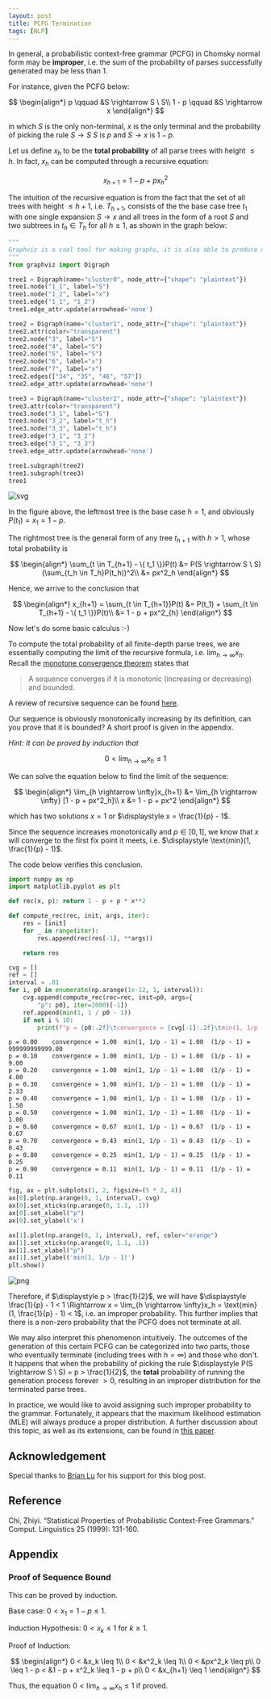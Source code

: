 ```yaml
---
layout: post
title: PCFG Termination
tags: [NLP]
---
```


In general, a probabilistic context-free grammar (PCFG) in Chomsky normal form may be **improper**, i.e. the sum of the probability of parses successfully generated may be less than 1.

For instance, given the PCFG below:

$$
\begin{align*}
p \qquad &S \rightarrow S \ S\\
1 - p \qquad &S \rightarrow x
\end{align*}
$$

in which $S$ is the only non-terminal, $x$ is the only terminal and the probability of picking the rule $S \rightarrow S \ S$ is $p$ and $S \rightarrow x$ is $1 - p$.

Let us define $x_h$ to be the **total probability** of all parse trees with height $\leq h$. In fact, $x_h$ can be computed through a recursive equation:

$$
\begin{equation}
x_{h+1} = 1 - p + px^2_{h}
\tag{1}
\end{equation}
$$

The intuition of the recursive equation is from the fact that the set of all trees with height $\leq h + 1$, i.e. $T_{h+1}$, consists of the the base case tree $t_1$ with one single expansion $S \rightarrow x$ and all trees in the form of a root $S$ and two subtrees in $t_h \in T_h$ for all $h \geq 1$, as shown in the graph below:


```python
"""
Graphviz is a cool tool for making graphs, it is also able to produce many complex graphs like FSMs.
"""
from graphviz import Digraph

tree1 = Digraph(name="cluster0", node_attr={"shape": "plaintext"})
tree1.node("1_1", label="S")
tree1.node("1_2", label="x")
tree1.edge("1_1", "1_2")
tree1.edge_attr.update(arrowhead='none')

tree2 = Digraph(name="cluster1", node_attr={"shape": "plaintext"})
tree2.attr(color="transparent")
tree2.node("3", label="S")
tree2.node("4", label="S")
tree2.node("5", label="S")
tree2.node("6", label="x")
tree2.node("7", label="x")
tree2.edges(["34", "35", "46", "57"])
tree2.edge_attr.update(arrowhead='none')

tree3 = Digraph(name="cluster2", node_attr={"shape": "plaintext"})
tree3.attr(color="transparent")
tree3.node("3_1", label="S")
tree3.node("3_2", label="t_h")
tree3.node("3_3", label="t_h")
tree3.edge("3_1", "3_2")
tree3.edge("3_1", "3_3")
tree3.edge_attr.update(arrowhead='none')

tree1.subgraph(tree2)
tree1.subgraph(tree3)
tree1
```





![svg](../assets/blogs/PCFG-Termination_files/PCFG-Termination_2_0.svg)




In the figure above, the leftmost tree is the base case $h = 1$, and obviously $P(t_1) = x_1 = 1 - p$.

The rightmost tree is the general form of any tree $t_{h + 1}$ with $h > 1$, whose total probability is

$$
\begin{align*}
\sum_{t \in T_{h+1} - \{ t_1 \}}P(t) &= P(S \rightarrow S \ S)(\sum_{t_h \in T_h}P(t_h))^2\\
&= px^2_h
\end{align*}
$$

Hence, we arrive to the conclusion that

$$
\begin{align*}
x_{h+1} = \sum_{t \in T_{h+1}}P(t) &= P(t_1) + \sum_{t \in T_{h+1} - \{ t_1 \}}P(t)\\
&= 1 - p + px^2_{h}
\end{align*}
$$

Now let's do some basic calculus :-)

To compute the total probability of all finite-depth parse trees, we are essentially computing the limit of the recursive formula, i.e. $\displaystyle \lim_{h \rightarrow \infty}x_h$. Recall the [monotone convergence theorem](https://en.wikipedia.org/wiki/Monotone_convergence_theorem#:~:text=Informally%2C%20the%20theorems%20state%20that,will%20converge%20to%20the%20infimum.) states that

> A sequence converges if it is monotonic (increasing or decreasing) and bounded.

A review of recursive sequence can be found [here](https://www.ms.uky.edu/~droyster/ma114F16/RecursiveSequences.pdf).

Our sequence is obviously monotonically increasing by its definition, can you prove that it is bounded? A short proof is given in the appendix.

*Hint: It can be proved by induction that*

$$
\begin{equation}
0 < \lim_{h \rightarrow \infty}x_h \leq 1
\tag{2}
\end{equation}
$$

We can solve the equation below to find the limit of the sequence:

$$
\begin{align*}
\lim_{h \rightarrow \infty}x_{h+1} &= \lim_{h \rightarrow \infty} [1 - p + px^2_h]\\
x &= 1 - p + px^2
\end{align*}
$$

which has two solutions $x = 1$ or $\displaystyle x = \frac{1}{p} - 1$.

Since the sequence increases monotonically and $p \in [0, 1]$, we know that $x$ will converge to the first fix point it meets, i.e. $\displaystyle \text{min}(1, \frac{1}{p} - 1)$.

The code below verifies this conclusion.


```python
import numpy as np
import matplotlib.pyplot as plt
```


```python
def rec(x, p): return 1 - p + p * x**2

def compute_rec(rec, init, args, iter):
    res = [init]
    for _ in range(iter):
        res.append(rec(res[-1], **args))

    return res
```


```python
cvg = []
ref = []
interval = .01
for i, p0 in enumerate(np.arange(1e-12, 1, interval)):
    cvg.append(compute_rec(rec=rec, init=p0, args={
        "p": p0}, iter=2000)[-1])
    ref.append(min(1, 1 / p0 - 1))
    if not i % 10:
        print(f"p = {p0:.2f}\tconvergence = {cvg[-1]:.2f}\tmin(1, 1/p - 1) = {ref[-1]:.2f}\t(1/p - 1) = {1 / p0 - 1:.2f}")
```

    p = 0.00	convergence = 1.00	min(1, 1/p - 1) = 1.00	(1/p - 1) = 999999999999.00
    p = 0.10	convergence = 1.00	min(1, 1/p - 1) = 1.00	(1/p - 1) = 9.00
    p = 0.20	convergence = 1.00	min(1, 1/p - 1) = 1.00	(1/p - 1) = 4.00
    p = 0.30	convergence = 1.00	min(1, 1/p - 1) = 1.00	(1/p - 1) = 2.33
    p = 0.40	convergence = 1.00	min(1, 1/p - 1) = 1.00	(1/p - 1) = 1.50
    p = 0.50	convergence = 1.00	min(1, 1/p - 1) = 1.00	(1/p - 1) = 1.00
    p = 0.60	convergence = 0.67	min(1, 1/p - 1) = 0.67	(1/p - 1) = 0.67
    p = 0.70	convergence = 0.43	min(1, 1/p - 1) = 0.43	(1/p - 1) = 0.43
    p = 0.80	convergence = 0.25	min(1, 1/p - 1) = 0.25	(1/p - 1) = 0.25
    p = 0.90	convergence = 0.11	min(1, 1/p - 1) = 0.11	(1/p - 1) = 0.11



```python
fig, ax = plt.subplots(1, 2, figsize=(5 * 2, 4))
ax[0].plot(np.arange(0, 1, interval), cvg)
ax[0].set_xticks(np.arange(0, 1.1, .1))
ax[0].set_xlabel("p")
ax[0].set_ylabel('x')

ax[1].plot(np.arange(0, 1, interval), ref, color="orange")
ax[1].set_xticks(np.arange(0, 1.1, .1))
ax[1].set_xlabel("p")
ax[1].set_ylabel('min(1, 1/p - 1)')
plt.show()
```



![png](../assets/blogs/PCFG-Termination_files/PCFG-Termination_9_0.png)



Therefore, if $\displaystyle p > \frac{1}{2}$, we will have $\displaystyle \frac{1}{p} - 1 < 1 \Rightarrow x = \lim_{h \rightarrow \infty}x_h = \text{min}(1, \frac{1}{p} - 1) < 1$, i.e. an improper probability. This further implies that there is a non-zero probability that the PCFG does not terminate at all.

We may also interpret this phenomenon intuitively. The outcomes of the generation of this certain PCFG can be categorized into two parts, those who eventually terminate (including trees with $h = \infty$) and those who don't. It happens that when the probability of picking the rule $\displaystyle P(S \rightarrow S \ S) = p > \frac{1}{2}$, the **total** probability of running the generation process forever $> 0$, resulting in an improper distribution for the terminated parse trees.

In practice, we would like to avoid assigning such improper probability to the grammar. Fortunately, it appears that the maximum likelihood estimation (MLE) will always produce a proper distribution. A further discussion about this topic, as well as its extensions, can be found in [this paper](https://aclanthology.org/J99-1004.pdf).

## Acknowledgement
Special thanks to [Brian Lu](mailto:zlu39@jhu.edu) for his support for this blog post.

## Reference

Chi, Zhiyi. “Statistical Properties of Probabilistic Context-Free Grammars.” Comput. Linguistics 25 (1999): 131-160.

## Appendix

### Proof of Sequence Bound

This can be proved by induction.

Base case: $0 < x_1 = 1 - p \leq 1$.

Induction Hypothesis: $0 < x_k \leq 1$ for $k \geq 1$.

Proof of Induction:

$$
\begin{align*}
0 < &x_k \leq 1\\
0 < &x^2_k \leq 1\\
0 < &px^2_k \leq p\\
0 \leq 1 - p < &1 - p + x^2_k \leq 1 - p + p\\
0 < &x_{h+1} \leq 1
\end{align*}
$$

Thus, the equation $0 < \displaystyle \lim_{h \rightarrow \infty}x_h \leq 1$ if proved.
